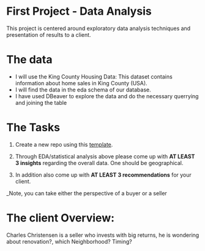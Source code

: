 # First Project - Data Analysis

This project is centered around exploratory data
analysis techniques and presentation of results to a client.


# The data

- I will use the King County Housing Data: This dataset contains information about home sales in King County (USA).
- I will find the data in the eda schema of our database. 
- I have used DBeaver to explore the data and do the necessary querrying and joining the table

# The Tasks

1. Create a new repo using this [template](hhttps://github.com/neuefische/ds-eda-project-template).

2. Through EDA/statistical analysis above please come up with **AT LEAST 3 insights** regarding the overall data. One should be geographical.

3. In addition also come up with **AT LEAST 3 recommendations** for your client.

_Note, you can take either the perspective of a buyer or a seller

# The client Overview: 

                                                                                                                
Charles Christensen is a seller who invests with big returns, he is wondering about renovation?, which Neighborhood? Timing?                                                                                             
